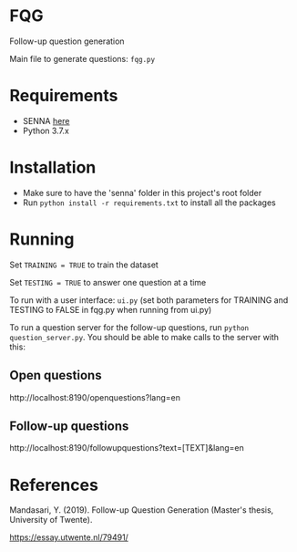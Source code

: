 # FQG
Follow-up question generation

Main file to generate questions: `fqg.py`

# Requirements
- SENNA [here](https://ronan.collobert.com/senna/)
- Python 3.7.x

# Installation
- Make sure to have the 'senna' folder in this project's root folder
- Run `python install -r requirements.txt` to install all the packages

# Running
Set `TRAINING = TRUE` to train the dataset

Set `TESTING = TRUE` to answer one question at a time

To run with a user interface: `ui.py` (set both parameters for TRAINING and TESTING to FALSE in fqg.py when running from ui.py)

To run a question server for the follow-up questions, run `python question_server.py`. You should be able to make calls to the server with this:

## Open questions
http://localhost:8190/openquestions?lang=en
## Follow-up questions
http://localhost:8190/followupquestions?text=[TEXT]&lang=en

# References
Mandasari, Y. (2019). Follow-up Question Generation (Master's thesis, University of Twente).

https://essay.utwente.nl/79491/

